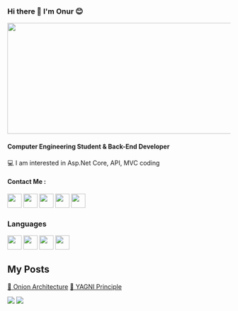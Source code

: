### Hi there 👋 I'm Onur :blush: 

<img src="https://media.giphy.com/media/26tn33aiTi1jkl6H6/giphy.gif" align="center" width="2500" height="250">

#### Computer Engineering Student & Back-End Developer

 :computer: I am interested in Asp.Net Core, API, MVC coding

#### Contact Me :
<a href="https://instagram.com/honurbu">
<img src="https://raw.githubusercontent.com/rahuldkjain/github-profile-readme-generator/master/src/images/icons/Social/instagram.svg" height="32"></a>

<a href="https://twitter.com/honurbu">
<img src="https://uxwing.com/wp-content/themes/uxwing/download/brands-and-social-media/x-social-media-logo-icon.png" height="32"></a>

<a href="https://www.linkedin.com/in/onur-bural-994158233">
<img src="https://upload.wikimedia.org/wikipedia/commons/f/f8/LinkedIn_icon_circle.svg" height="32"></a>

<a href="https://honurbu.medium.com/">
<img src="https://seeklogo.com/images/M/medium-2020-new-logo-4DD1CA1BFF-seeklogo.com.png" height="32"></a>

<a href="https://www.hackerrank.com/honurbu">
<img src="https://upload.wikimedia.org/wikipedia/commons/thumb/4/40/HackerRank_Icon-1000px.png/480px-HackerRank_Icon-1000px.png" height="32"></a>



### Languages

<img src="https://cdn.icon-icons.com/icons2/2415/PNG/512/csharp_original_logo_icon_146578.png" height="32">
<img src="https://5.imimg.com/data5/YO/LD/GLADMIN-50906000/asp-net-mvc-certification-course-500x500.png" height="32">
<img src="https://upload.wikimedia.org/wikipedia/commons/e/ee/.NET_Core_Logo.svg" height="32">
<img src="https://miro.medium.com/max/480/1*SnZqHENpIMiEKsg999Q0DQ.png" height="32">

## My Posts
<a href="https://honurbu.medium.com/onion-architecture-so%C4%9Fan-mimarisi-nedir-8b4e8f1fb24">:pencil: Onion Architecture</a>
<a href="https://honurbu.medium.com/yagni-you-aint-gonna-need-it-prensibi-1b2479e70dbb">:pencil: YAGNI Principle</a>

<img src="https://github-readme-stats.vercel.app/api/top-langs/?username=honurbu&theme=radical">

<img src="https://github-readme-stats.vercel.app/api?username=honurbu&theme=radical">
